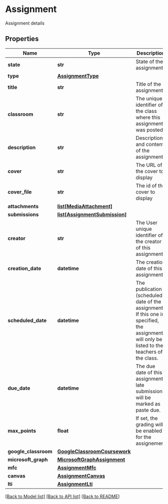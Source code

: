 # Assignment

Assignment details
## Properties
Name | Type | Description | Notes
------------ | ------------- | ------------- | -------------
**state** | **str** | State of the assignment | [optional] 
**type** | [**AssignmentType**](AssignmentType.md) |  | [optional] 
**title** | **str** | Title of the assignment | [optional] 
**classroom** | **str** | The unique identifier of the class where this assignment was posted | [optional] 
**description** | **str** | Description and content of the assignment | [optional] 
**cover** | **str** | The URL of the cover to display | [optional] 
**cover_file** | **str** | The id of the cover to display | [optional] 
**attachments** | [**list[MediaAttachment]**](MediaAttachment.md) |  | [optional] 
**submissions** | [**list[AssignmentSubmission]**](AssignmentSubmission.md) |  | [optional] 
**creator** | **str** | The User unique identifier of the creator of this assignment  | [optional] 
**creation_date** | **datetime** | The creation date of this assignment | [optional] 
**scheduled_date** | **datetime** | The publication (scheduled) date of the assignment. If this one is specified, the assignment will only be listed to the teachers of the class.  | [optional] 
**due_date** | **datetime** | The due date of this assignment, late submissions will be marked as paste due.  | [optional] 
**max_points** | **float** | If set, the grading will be enabled for the assignement  | [optional] 
**google_classroom** | [**GoogleClassroomCoursework**](GoogleClassroomCoursework.md) |  | [optional] 
**microsoft_graph** | [**MicrosoftGraphAssignment**](MicrosoftGraphAssignment.md) |  | [optional] 
**mfc** | [**AssignmentMfc**](AssignmentMfc.md) |  | [optional] 
**canvas** | [**AssignmentCanvas**](AssignmentCanvas.md) |  | [optional] 
**lti** | [**AssignmentLti**](AssignmentLti.md) |  | [optional] 

[[Back to Model list]](../README.md#documentation-for-models) [[Back to API list]](../README.md#documentation-for-api-endpoints) [[Back to README]](../README.md)


